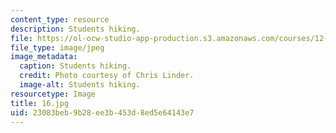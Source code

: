 ```yaml
---
content_type: resource
description: Students hiking.
file: https://ol-ocw-studio-app-production.s3.amazonaws.com/courses/12-753-geodynamics-seminar-spring-2006/23083beb9b28ee3b453d8ed5e64143e7_16.jpg
file_type: image/jpeg
image_metadata:
  caption: Students hiking.
  credit: Photo courtesy of Chris Linder.
  image-alt: Students hiking.
resourcetype: Image
title: 16.jpg
uid: 23083beb-9b28-ee3b-453d-8ed5e64143e7
---
```

